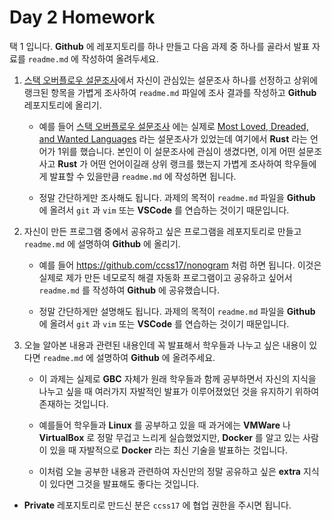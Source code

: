 # Day 2 Homework 

택 1 입니다. **Github** 에 레포지토리를 하나 만들고 다음 과제 중 하나를 골라서 발표 자료를 `readme.md` 에 작성하여 올려두세요.

1. [스택 오버플로우 설문조사](https://insights.stackoverflow.com/survey/2019)에서 자신이 관심있는 설문조사 하나를 선정하고 상위에 랭크된 항목을 가볍게 조사하여 `readme.md` 파일에 조사 결과를 작성하고 **Github** 레포지토리에 올리기.

    - 예를 들어 [스택 오버플로우 설문조사](https://insights.stackoverflow.com/survey/2019) 에는 실제로 [Most Loved, Dreaded, and Wanted Languages](https://insights.stackoverflow.com/survey/2019#technology-_-most-loved-dreaded-and-wanted-languages) 라는 설문조사가 있었는데 여기에서 **Rust** 라는 언어가 1위를 했습니다. 본인이 이 설문조사에 관심이 생겼다면, 이게 어떤 설문조사고 **Rust** 가 어떤 언어이길래 상위 랭크를 했는지 가볍게 조사하여 학우들에게 발표할 수 있을만큼 `readme.md` 에 작성하면 됩니다. 

    - 정말 간단하게만 조사해도 됩니다. 과제의 목적이 `readme.md` 파일을 **Github** 에 올려서 `git` 과 `vim` 또는 **VSCode** 를 연습하는 것이기 때문입니다.

2. 자신이 만든 프로그램 중에서 공유하고 싶은 프로그램을 레포지토리로 만들고 `readme.md` 에 설명하여 **Github** 에 올리기. 

    - 예를 들어 https://github.com/ccss17/nonogram 처럼 하면 됩니다. 이것은 실제로 제가 만든 네모로직 해결 자동화 프로그램이고 공유하고 싶어서 `readme.md` 를 작성하여 **Github** 에 공유했습니다. 

    - 정말 간단하게만 설명해도 됩니다. 과제의 목적이 `readme.md` 파일을 **Github** 에 올려서 `git` 과 `vim` 또는 **VSCode** 를 연습하는 것이기 때문입니다.

3. 오늘 알아본 내용과 관련된 내용인데 꼭 발표해서 학우들과 나누고 싶은 내용이 있다면 `readme.md` 에 설명하여 **Github** 에 올려주세요. 

    - 이 과제는 실제로 **GBC** 자체가 원래 학우들과 함께 공부하면서 자신의 지식을 나누고 싶을 때 여러가지 자발적인 발표가 이루어졌었던 것을 유지하기 위하여 존재하는 것입니다. 

    - 예를들어 학우들과 **Linux** 를 공부하고 있을 때 과거에는 **VMWare** 나 **VirtualBox** 로 정말 무겁고 느리게 실습했었지만, **Docker** 를 알고 있는 사람이 있을 때 자발적으로 **Docker** 라는 최신 기술을 발표하는 것입니다.

    - 이처럼 오늘 공부한 내용과 관련하여 자신만의 정말 공유하고 싶은 **extra** 지식이 있다면 그것을 발표해도 좋다는 것입니다. 

- **Private** 레포지토리로 만드신 분은 `ccss17` 에 협업 권한을 주시면 됩니다. 
